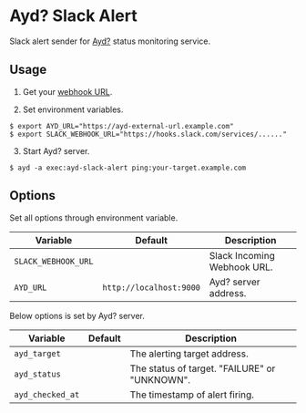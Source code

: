 Ayd? Slack Alert
================

Slack alert sender for [Ayd?](https://github.com/macrat/ayd) status monitoring service.


## Usage

1. Get your [webhook URL](https://api.slack.com/messaging/webhooks).

2. Set environment variables.

``` shell
$ export AYD_URL="https://ayd-external-url.example.com"
$ export SLACK_WEBHOOK_URL="https://hooks.slack.com/services/......"
```

3. Start Ayd? server.

``` shell
$ ayd -a exec:ayd-slack-alert ping:your-target.example.com
```


## Options

Set all options through environment variable.

|Variable           |Default                |Description                |
|-------------------|-----------------------|---------------------------|
|`SLACK_WEBHOOK_URL`|                       |Slack Incoming Webhook URL.|
|`AYD_URL`          |`http://localhost:9000`|Ayd? server address.       |

Below options is set by Ayd? server.

|Variable        |Default|Description                                  |
|----------------|-------|---------------------------------------------|
|`ayd_target`    |       |The alerting target address.                 |
|`ayd_status`    |       |The status of target. "FAILURE" or "UNKNOWN".|
|`ayd_checked_at`|       |The timestamp of alert firing.               |
